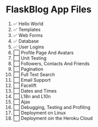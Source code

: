 # FlaskBlog App Files
 1. :white_check_mark: Hello World
 2. :white_check_mark: Templates
 3. :white_check_mark: Web Forms
 4. :white_check_mark: Database
 5. :white_check_mark: User Logins
 6. :white_large_square: Profile Page And Avatars
 7. :white_large_square: Unit Testing
 8. :white_large_square: Followers, Contacts And Friends
 9. :white_large_square: Pagination
 10. :white_large_square: Full Text Search
 11. :white_large_square: Email Support
 12. :white_large_square: Facelift
 13. :white_large_square: Dates and Times
 14. :white_large_square: L18n and L10n
 15. :white_large_square: Ajax
 16. :white_large_square: Debugging, Testing and Profiling
 17. :white_large_square: Deployment on Linux
 18. :white_large_square: Deployment oin the Heroku Cloud




